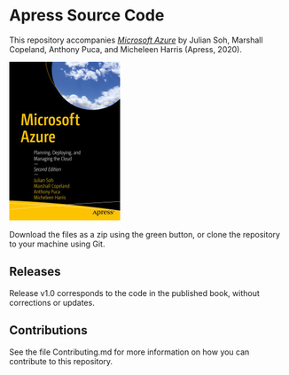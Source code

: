 # Apress Source Code

This repository accompanies [*Microsoft Azure*](https://www.apress.com/9781484259573) by Julian Soh, Marshall Copeland, Anthony Puca, and Micheleen Harris (Apress, 2020).

[comment]: #cover
![Cover image](9781484259573.jpg)

Download the files as a zip using the green button, or clone the repository to your machine using Git.

## Releases

Release v1.0 corresponds to the code in the published book, without corrections or updates.

## Contributions

See the file Contributing.md for more information on how you can contribute to this repository.